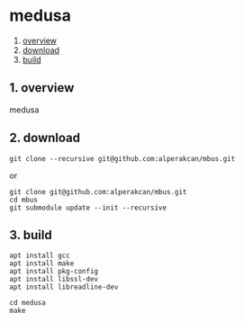 # medusa #

1. <a href="#1-overview">overview</a>
2. <a href="#2-download">download</a>
3. <a href="#3-build">build</a>

## 1. overview ##

medusa

## 2. download ##

    git clone --recursive git@github.com:alperakcan/mbus.git

or

    git clone git@github.com:alperakcan/mbus.git
    cd mbus
    git submodule update --init --recursive

## 3. build ##

    apt install gcc
    apt install make
    apt install pkg-config
    apt install libssl-dev
    apt install libreadline-dev

    cd medusa
    make
